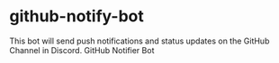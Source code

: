 # github-notify-bot
 This bot will send push notifications and status updates on the GitHub Channel in Discord.  GitHub Notifier Bot
